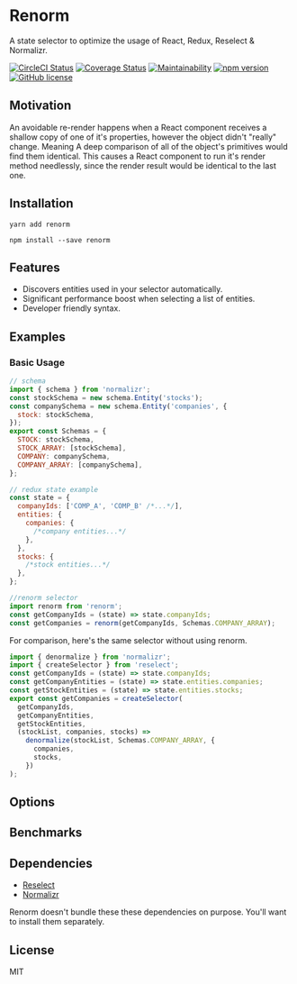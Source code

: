 # Renorm

A state selector to optimize the usage of React, Redux, Reselect & Normalizr.

[![CircleCI Status](https://circleci.com/gh/dortzur/renorm.svg?style=shield&circle-token=:circle-token)](https://circleci.com/gh/dortzur/renorm) [![Coverage Status](https://img.shields.io/coveralls/dortzur/renorm.svg?style=flat)](https://coveralls.io/github/dortzur/renorm?branch=master) [![Maintainability](https://api.codeclimate.com/v1/badges/98cfe3ff1fc90e570820/maintainability)](https://codeclimate.com/github/dortzur/renorm/maintainability) [![npm version](https://img.shields.io/npm/v/renorm.svg?style=flat-square)](https://www.npmjs.com/package/renorm) [![GitHub license](https://img.shields.io/badge/license-MIT-blue.svg)](https://github.com/dortzur/renorm/blob/master/LICENSE)

## Motivation

An avoidable re-render happens when a React component receives
a shallow copy of one of it's properties, however the object didn't "really" change.
Meaning A deep comparison of all of the object's primitives would find them identical.
This causes a React component to run it's render
method needlessly, since the render result would be identical to the last one.

## Installation

```shell
yarn add renorm
```

```shell
npm install --save renorm
```

## Features

* Discovers entities used in your selector automatically.
* Significant performance boost when selecting a list of entities.
* Developer friendly syntax.

## Examples

### Basic Usage

```javascript
// schema
import { schema } from 'normalizr';
const stockSchema = new schema.Entity('stocks');
const companySchema = new schema.Entity('companies', {
  stock: stockSchema,
});
export const Schemas = {
  STOCK: stockSchema,
  STOCK_ARRAY: [stockSchema],
  COMPANY: companySchema,
  COMPANY_ARRAY: [companySchema],
};

// redux state example
const state = {
  companyIds: ['COMP_A', 'COMP_B' /*...*/],
  entities: {
    companies: {
      /*company entities...*/
    },
  },
  stocks: {
    /*stock entities...*/
  },
};

//renorm selector
import renorm from 'renorm';
const getCompanyIds = (state) => state.companyIds;
const getCompanies = renorm(getCompanyIds, Schemas.COMPANY_ARRAY);
```
For comparison, here's the same selector without using renorm.
```javascript
import { denormalize } from 'normalizr';
import { createSelector } from 'reselect';
const getCompanyIds = (state) => state.companyIds;
const getCompanyEntities = (state) => state.entities.companies;
const getStockEntities = (state) => state.entities.stocks;
export const getCompanies = createSelector(
  getCompanyIds,
  getCompanyEntities,
  getStockEntities,
  (stockList, companies, stocks) =>
    denormalize(stockList, Schemas.COMPANY_ARRAY, {
      companies,
      stocks,
    })
);
```

## Options

## Benchmarks

## Dependencies

* [Reselect](https://github.com/reduxjs/reselect/)
* [Normalizr](https://github.com/paularmstrong/normalizr)

Renorm doesn't bundle these these dependencies on purpose. You'll want to install them separately.

## License

MIT
